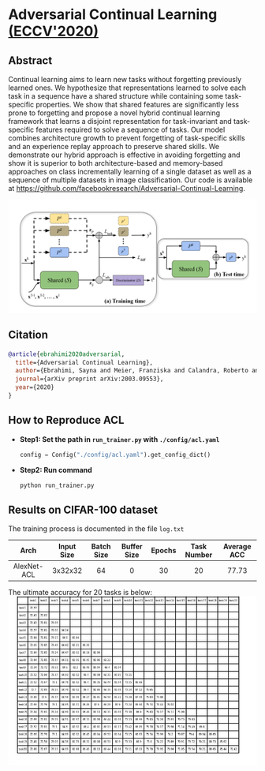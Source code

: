 # Adversarial Continual Learning [(ECCV'2020)](https://arxiv.org/abs/2003.09553)

## Abstract

Continual learning aims to learn new tasks without forgetting previously learned ones. We hypothesize that representations learned to solve each task in a sequence have a shared structure while containing some task-specific properties. We show that shared features are significantly less prone to forgetting and propose a novel hybrid continual learning framework that learns a disjoint representation for task-invariant and task-specific features required to solve a sequence of tasks. Our model combines architecture growth to prevent forgetting of task-specific skills and an experience replay approach to preserve shared skills. We demonstrate our hybrid approach is effective in avoiding forgetting and show it is superior to both architecture-based and memory-based approaches on class incrementally learning of a single dataset as well as a sequence of multiple datasets in image classification. Our code is available at https://github.com/facebookresearch/Adversarial-Continual-Learning.

![ACL](./resources/imgs/acl.png)

## Citation

```bibtex
@article{ebrahimi2020adversarial,
  title={Adversarial Continual Learning},
  author={Ebrahimi, Sayna and Meier, Franziska and Calandra, Roberto and Darrell, Trevor and Rohrbach, Marcus},
  journal={arXiv preprint arXiv:2003.09553},
  year={2020}
}
```

## How to Reproduce ACL

- **Step1: Set the path in `run_trainer.py` with `./config/acl.yaml`**
    ```python
    config = Config("./config/acl.yaml").get_config_dict()
    ```
- **Step2: Run command**
    ```python
    python run_trainer.py
    ```

## Results on CIFAR-100 dataset

The training process is documented in the file `log.txt`

|   Arch   | Input Size | Batch Size | Buffer Size | Epochs | Task Number | Average ACC |
| :------: | :--------: | :--------: | :---------: | :----: | :---------: | :---------: |
| AlexNet-ACL |   3x32x32    |    64     |    0     |  30   |      20      |    77.73    |

The ultimate accuracy for 20 tasks is below:
![ACL](./reproduce/acl/result.jpg)
